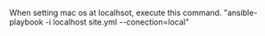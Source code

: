 When setting mac os at localhsot, execute this command.
"ansible-playbook -i localhost site.yml --conection=local"
